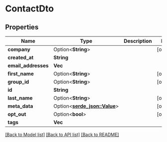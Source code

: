 # ContactDto

## Properties

Name | Type | Description | Notes
------------ | ------------- | ------------- | -------------
**company** | Option<**String**> |  | [optional]
**created_at** | **String** |  | 
**email_addresses** | **Vec<String>** |  | 
**first_name** | Option<**String**> |  | [optional]
**group_id** | Option<**String**> |  | [optional]
**id** | **String** |  | 
**last_name** | Option<**String**> |  | [optional]
**meta_data** | Option<[**serde_json::Value**]()> |  | [optional]
**opt_out** | Option<**bool**> |  | [optional]
**tags** | **Vec<String>** |  | 

[[Back to Model list]](../README#documentation-for-models) [[Back to API list]](../README#documentation-for-api-endpoints) [[Back to README]](../README)


